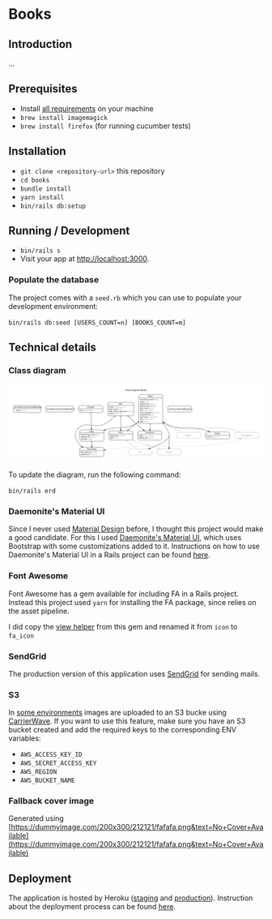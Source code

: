 # Books

## Introduction

...

## Prerequisites
- Install [all requirements](https://gorails.com/setup/osx/10.15-catalina) on your machine
- `brew install imagemagick`
- `brew install firefox` (for running cucumber tests)

## Installation

- `git clone <repository-url>` this repository
- `cd books`
- `bundle install`
- `yarn install`
- `bin/rails db:setup`


## Running / Development

- `bin/rails s`
- Visit your app at [http://localhost:3000](http://localhost:3000).

### Populate the database

The project comes with a `seed.rb` which you can use to populate your development environment:

`bin/rails db:seed [USERS_COUNT=n] [BOOKS_COUNT=m]`

## Technical details

### Class diagram

![erd.svg](docs/erd.svg)

To update the diagram, run the following command:

`bin/rails erd`

### Daemonite's Material UI

Since I never used [Material Design](https://material.io/) before, I thought this project would make a good candidate. For this I used [Daemonite's Material UI](http://daemonite.github.io/material/), which uses Bootstrap with some customizations added to it. Instructions on how to use Daemonite's Material UI in a Rails project can be found [here](https://gist.github.com/bazzel/0226bf815c9018388ae2e7e3bc438c57).

### Font Awesome

Font Awesome has a gem available for including FA in a Rails project. Instead this project used `yarn` for installing the FA package, since relies on the asset pipeline.

I did copy the [view helper](https://github.com/FortAwesome/font-awesome-sass#rails-helper-usage) from this gem and renamed it from `icon` to `fa_icon`

### SendGrid

The production version of this application uses [SendGrid](http://sendgrid.com) for sending mails.

### S3

In [some environments](config/initializers/carrierwave.rb) images are uploaded to an S3 bucke using [CarrierWave](https://github.com/carrierwaveuploader/carrierwave). If you want to use this feature, make sure you have an S3 bucket created and add the required keys to the corresponding ENV variables:

* `AWS_ACCESS_KEY_ID`
* `AWS_SECRET_ACCESS_KEY`
* `AWS_REGION`
* `AWS_BUCKET_NAME`

### Fallback cover image

Generated using [https://dummyimage.com/200x300/212121/fafafa.png&text=No+Cover+Available](https://dummyimage.com/200x300/212121/fafafa.png&text=No+Cover+Available)

## Deployment

The application is hosted by Heroku ([staging](https://thawing-badlands-71406.herokuapp.com) and [production](https://books.kabisa.nl)). Instruction about the deployment process can be found [here](https://devcenter.heroku.com/articles/getting-started-with-rails5).
